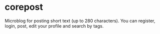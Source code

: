 # corepost
Microblog for posting short text (up to 280 characters). You can register, login, post, edit your profile and search by tags.

